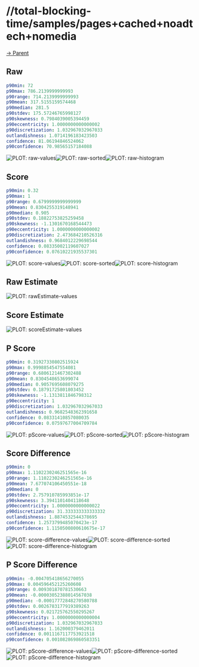 
# //total-blocking-time/samples/pages+cached+noadtech+nomedia

[→ Parent](../..)


## Raw


```yaml
p90min: 72
p90max: 786.2139999999993
p90range: 714.2139999999993
p90mean: 317.5155159574468
p90median: 281.5
p90stdev: 175.57246765998127
p90skewness: 0.7984039005394459
p90eccentricity: 1.0000000000000002
p90discretization: 1.032967032967033
outlandishness: 1.0714196183423503
confidence: 81.06194846524062
p90confidence: 70.98565157184088

```

![PLOT: raw-values](./raw/values.svg)![PLOT: raw-sorted](./raw/sorted.svg)![PLOT: raw-histogram](./raw/histogram.svg)
## Score


```yaml
p90min: 0.32
p90max: 1
p90range: 0.6799999999999999
p90mean: 0.8304255319148941
p90median: 0.905
p90stdev: 0.18822753825259458
p90skewness: -1.1301670168544473
p90eccentricity: 1.0000000000000002
p90discretization: 2.473684210526316
outlandishness: 0.9684012229698544
confidence: 0.08335002119607027
p90confidence: 0.07610221935537301

```

![PLOT: score-values](./score/values.svg)![PLOT: score-sorted](./score/sorted.svg)![PLOT: score-histogram](./score/histogram.svg)
## Raw Estimate

![PLOT: rawEstimate-values](./rawEstimate/values.svg)
## Score Estimate

![PLOT: scoreEstimate-values](./scoreEstimate/values.svg)
## P Score


```yaml
p90min: 0.31927330802515924
p90max: 0.9998854547554081
p90range: 0.6806121467302488
p90mean: 0.8304548653699074
p90median: 0.9057695608079275
p90stdev: 0.18791725801803452
p90skewness: -1.1313811846798312
p90eccentricity: 1
p90discretization: 1.032967032967033
outlandishness: 0.9682548362391658
confidence: 0.08331410857080035
p90confidence: 0.07597677004709784

```

![PLOT: pScore-values](./pScore/values.svg)![PLOT: pScore-sorted](./pScore/sorted.svg)![PLOT: pScore-histogram](./pScore/histogram.svg)
## Score Difference


```yaml
p90min: 0
p90max: 1.1102230246251565e-16
p90range: 1.1102230246251565e-16
p90mean: 7.677074106450551e-18
p90median: 0
p90stdev: 2.757910785993851e-17
p90skewness: 3.3941101404118648
p90eccentricity: 1.0000000000000022
p90discretization: 31.333333333333332
outlandishness: 1.8874532544378695
confidence: 1.2573799485070423e-17
p90confidence: 1.1150500800610675e-17

```

![PLOT: score-difference-values](./score-difference/values.svg)![PLOT: score-difference-sorted](./score-difference/sorted.svg)![PLOT: score-difference-histogram](./score-difference/histogram.svg)
## P Score Difference


```yaml
p90min: -0.004705418656270055
p90max: 0.004596452125260608
p90range: 0.009301870781530663
p90mean: -0.00003052388014567038
p90median: -0.00017772848270580788
p90stdev: 0.0026783177919389263
p90skewness: 0.021725762550295267
p90eccentricity: 1.0000000000000004
p90discretization: 1.032967032967033
outlandishness: 1.162000379462011
confidence: 0.0011167117753921518
p90confidence: 0.001082869860583351

```

![PLOT: pScore-difference-values](./pScore-difference/values.svg)![PLOT: pScore-difference-sorted](./pScore-difference/sorted.svg)![PLOT: pScore-difference-histogram](./pScore-difference/histogram.svg)